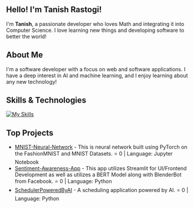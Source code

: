 ## Hello! I'm Tanish Rastogi!

I'm **Tanish**, a passionate developer who loves Math and integrating it into Computer Science. I love learning new things and developing software to better the world!

## About Me

I'm a software developer with a focus on web and software applications. I have a deep interest in AI and machine learning, and I enjoy learning about any new technology!

## Skills & Technologies

[![My Skills](https://skillicons.dev/icons?i=py,pytorch,html,css,js,java,sklearn,raspberrypi,opencv,firebase)](https://skillicons.dev)

## Top Projects

- [MNIST-Neural-Network](https://github.com/codertanish/MNIST-Neural-Network) - This is neural network built using PyTorch on the FashionMNIST and MNIST Datasets. ⭐ 0 | Language: Jupyter Notebook
- [Sentiment-Awareness-App](https://github.com/codertanish/Sentiment-Awareness-App) - This app utilizes Streamlit for UI/Frontend Development as well as utilizes a BERT Model along with BlenderBot from Facebook. ⭐ 0 | Language: Python
- [SchedulerPoweredByAI](https://github.com/codertanish/SchedulerPoweredByAI) - A scheduling application powered by AI. ⭐ 0 | Language: Python
